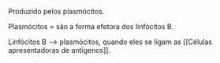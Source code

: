 Produzido pelos plasmócitos. 

Plasmócitos = são a forma efetora dos linfócitos B. 

Linfócitos B --> plasmócitos, quando eles se ligam as [[Células apresentadoras de antígenos]]. 